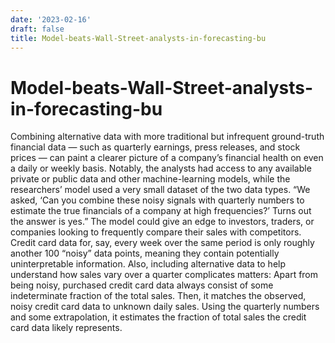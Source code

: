 ```yaml
---
date: '2023-02-16'
draft: false
title: Model-beats-Wall-Street-analysts-in-forecasting-bu
---
```


# Model-beats-Wall-Street-analysts-in-forecasting-bu

Combining alternative data with more traditional but infrequent ground-truth financial data — such as quarterly earnings, press releases, and stock prices — can paint a clearer picture of a company’s financial health on even a daily or weekly basis.
Notably, the analysts had access to any available private or public data and other machine-learning models, while the researchers’ model used a very small dataset of the two data types.
“We asked, ‘Can you combine these noisy signals with quarterly numbers to estimate the true financials of a company at high frequencies?’ Turns out the answer is yes.”
The model could give an edge to investors, traders, or companies looking to frequently compare their sales with competitors.
Credit card data for, say, every week over the same period is only roughly another 100 “noisy” data points, meaning they contain potentially uninterpretable information.
Also, including alternative data to help understand how sales vary over a quarter complicates matters: Apart from being noisy, purchased credit card data always consist of some indeterminate fraction of the total sales.
Then, it matches the observed, noisy credit card data to unknown daily sales.
Using the quarterly numbers and some extrapolation, it estimates the fraction of total sales the credit card data likely represents.
